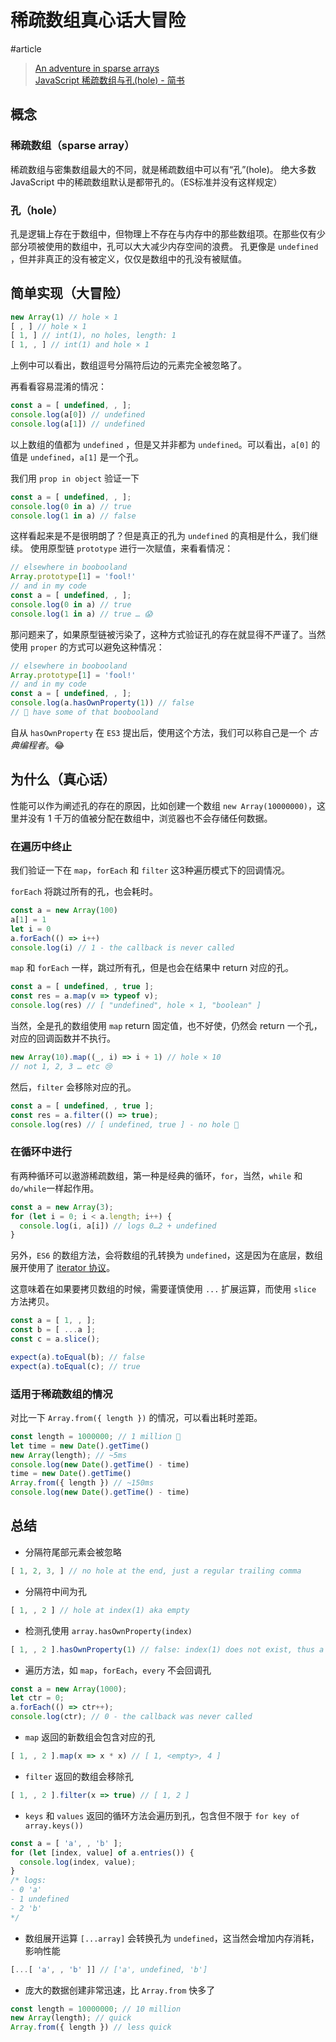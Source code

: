 # 稀疏数组真心话大冒险
#article

> [An adventure in sparse arrays](https://remysharp.com/2018/06/26/an-adventure-in-sparse-arrays) <br>
> [JavaScript 稀疏数组与孔(hole) - 简书](https://www.jianshu.com/p/ce776c0067fb)

## 概念
### 稀疏数组（sparse array）

稀疏数组与密集数组最大的不同，就是稀疏数组中可以有“孔”(hole)。
绝大多数 JavaScript 中的稀疏数组默认是都带孔的。（ES标准并没有这样规定）

### 孔（hole）

孔是逻辑上存在于数组中，但物理上不存在与内存中的那些数组项。在那些仅有少部分项被使用的数组中，孔可以大大减少内存空间的浪费。
孔更像是 `undefined` ，但并非真正的没有被定义，仅仅是数组中的孔没有被赋值。

## 简单实现（大冒险）

```js
new Array(1) // hole × 1
[ , ] // hole × 1
[ 1, ] // int(1), no holes, length: 1
[ 1, , ] // int(1) and hole × 1
```

上例中可以看出，数组逗号分隔符后边的元素完全被忽略了。

再看看容易混淆的情况：

```js
const a = [ undefined, , ];
console.log(a[0]) // undefined
console.log(a[1]) // undefined
```

以上数组的值都为 `undefined` ，但是又并非都为 `undefined`。可以看出，`a[0]` 的值是 `undefined`，`a[1]` 是一个孔。

我们用 `prop in object` 验证一下

```js
const a = [ undefined, , ];
console.log(0 in a) // true
console.log(1 in a) // false
```

这样看起来是不是很明朗了？但是真正的孔为 `undefined` 的真相是什么，我们继续。
使用原型链 `prototype` 进行一次赋值，来看看情况：

```js
// elsewhere in boobooland
Array.prototype[1] = 'fool!'
// and in my code
const a = [ undefined, , ];
console.log(0 in a) // true
console.log(1 in a) // true … 😱
```

那问题来了，如果原型链被污染了，这种方式验证孔的存在就显得不严谨了。当然使用 `proper` 的方式可以避免这种情况：

```js
// elsewhere in boobooland
Array.prototype[1] = 'fool!'
// and in my code
const a = [ undefined, , ];
console.log(a.hasOwnProperty(1)) // false
// 👊 have some of that boobooland
```

自从 `hasOwnProperty` 在 `ES3` 提出后，使用这个方法，我们可以称自己是一个 *古典编程者*。😂

## 为什么（真心话）

性能可以作为阐述孔的存在的原因，比如创建一个数组 `new Array(10000000)`，这里并没有 1 千万的值被分配在数组中，浏览器也不会存储任何数据。

### 在遍历中终止

我们验证一下在 `map`，`forEach` 和 `filter` 这3种遍历模式下的回调情况。

`forEach` 将跳过所有的孔，也会耗时。

```js
const a = new Array(100)
a[1] = 1
let i = 0
a.forEach(() => i++)
console.log(i) // 1 - the callback is never called
```

`map` 和 `forEach` 一样，跳过所有孔，但是也会在结果中 return 对应的孔。

```js
const a = [ undefined, , true ];
const res = a.map(v => typeof v);
console.log(res) // [ "undefined", hole × 1, "boolean" ]
```

当然，全是孔的数组使用 `map`  return 固定值，也不好使，仍然会 return 一个孔，对应的回调函数并不执行。

```js
new Array(10).map((_, i) => i + 1) // hole × 10
// not 1, 2, 3 … etc 😢
```

然后，`filter` 会移除对应的孔。

```js
const a = [ undefined, , true ];
const res = a.filter(() => true);
console.log(res) // [ undefined, true ] - no hole 🤔
```

### 在循环中进行

有两种循环可以遨游稀疏数组，第一种是经典的循环，`for`，当然，`while` 和 `do/while`一样起作用。

```js
const a = new Array(3);
for (let i = 0; i < a.length; i++) {
  console.log(i, a[i]) // logs 0…2 + undefined
}
```

另外，`ES6` 的数组方法，会将数组的孔转换为 `undefined`，这是因为在底层，数组展开使用了 [iterator 协议](https://developer.mozilla.org/en-US/docs/Web/JavaScript/Reference/Iteration_protocols)。

这意味着在如果要拷贝数组的时候，需要谨慎使用 `...` 扩展运算，而使用 `slice` 方法拷贝。

```js
const a = [ 1, , ];
const b = [ ...a ];
const c = a.slice();

expect(a).toEqual(b); // false
expect(a).toEqual(c); // true
```

### 适用于稀疏数组的情况

对比一下 `Array.from({ length })` 的情况，可以看出耗时差距。

```js
const length = 1000000; // 1 million 🧐
let time = new Date().getTime()
new Array(length); // ~5ms
console.log(new Date().getTime() - time)
time = new Date().getTime()
Array.from({ length }) // ~150ms
console.log(new Date().getTime() - time)
```

## 总结
* 分隔符尾部元素会被忽略

```js
[ 1, 2, 3, ] // no hole at the end, just a regular trailing comma
```

* 分隔符中间为孔

```js
[ 1, , 2 ] // hole at index(1) aka empty
```

* 检测孔使用 `array.hasOwnProperty(index)`

```js
[ 1, , 2 ].hasOwnProperty(1) // false: index(1) does not exist, thus a hole
```

* 遍历方法，如 `map`，`forEach`，`every` 不会回调孔

```js
const a = new Array(1000);
let ctr = 0;
a.forEach(() => ctr++);
console.log(ctr); // 0 - the callback was never called
```

* `map` 返回的新数组会包含对应的孔

```js
[ 1, , 2 ].map(x => x * x) // [ 1, <empty>, 4 ]
```

* `filter` 返回的数组会移除孔

```js
[ 1, , 2 ].filter(x => true) // [ 1, 2 ]
```

* `keys` 和 `values` 返回的循环方法会遍历到孔，包含但不限于 `for key of array.keys())`

```js
const a = [ 'a', , 'b' ];
for (let [index, value] of a.entries()) {
  console.log(index, value);
}
/* logs:
- 0 'a'
- 1 undefined
- 2 'b'
*/
```

* 数组展开运算 `[...array]` 会转换孔为 `undefined`，这当然会增加内存消耗，影响性能

```js
[...[ 'a', , 'b' ]] // ['a', undefined, 'b']
```

* 庞大的数据创建非常迅速，比 `Array.from` 快多了

```js
const length = 10000000; // 10 million
new Array(length); // quick
Array.from({ length }) // less quick
```